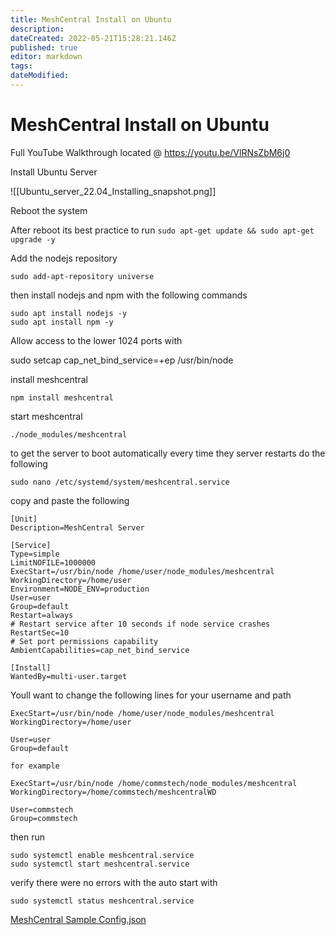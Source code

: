 ```yaml
---
title: MeshCentral Install on Ubuntu
description: 
dateCreated: 2022-05-21T15:28:21.146Z
published: true
editor: markdown
tags: 
dateModified: 
---
```

# MeshCentral Install on Ubuntu

Full YouTube Walkthrough located @ https://youtu.be/VlRNsZbM6j0

Install Ubuntu Server

![[Ubuntu_server_22.04_Installing_snapshot.png]]

Reboot the system

After reboot its best practice to run ``` sudo apt-get update && sudo apt-get upgrade -y ```

Add the nodejs repository

```
sudo add-apt-repository universe
```

then install nodejs and npm with the following commands

```
sudo apt install nodejs -y
sudo apt install npm -y
```

Allow access to the lower 1024 ports with

sudo setcap cap_net_bind_service=+ep /usr/bin/node

install meshcentral

```
npm install meshcentral
```

start meshcentral 

``` 
./node_modules/meshcentral
```

to get the server to boot automatically every time they server restarts do the following

```
sudo nano /etc/systemd/system/meshcentral.service
```

 copy and paste the following

 ```
[Unit]
Description=MeshCentral Server

[Service]
Type=simple
LimitNOFILE=1000000
ExecStart=/usr/bin/node /home/user/node_modules/meshcentral
WorkingDirectory=/home/user
Environment=NODE_ENV=production
User=user
Group=default
Restart=always
# Restart service after 10 seconds if node service crashes
RestartSec=10
# Set port permissions capability
AmbientCapabilities=cap_net_bind_service

[Install]
WantedBy=multi-user.target
```

Youll want to change the following lines for your username and path

```
ExecStart=/usr/bin/node /home/user/node_modules/meshcentral
WorkingDirectory=/home/user

User=user
Group=default

for example

ExecStart=/usr/bin/node /home/commstech/node_modules/meshcentral
WorkingDirectory=/home/commstech/meshcentralWD

User=commstech
Group=commstech
```

then run 

```
sudo systemctl enable meshcentral.service
sudo systemctl start meshcentral.service
```

verify there were no errors with the auto start with

```
sudo systemctl status meshcentral.service
```

[MeshCentral Sample Config.json](https://github.com/Ylianst/MeshCentral/blob/master/sample-config-advanced.json)